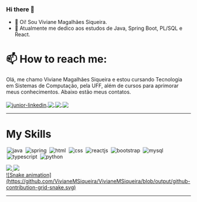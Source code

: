 ### Hi there 👋

<!--
**VivianeMSiqueira/VivianeMSiqueira** is a ✨ _special_ ✨ repository because its `README.md` (this file) appears on your GitHub profile.

Here are some ideas to get you started:

- 🔭 I’m currently working on ...
- 🌱 I’m currently learning ...
- 👯 I’m looking to collaborate on ...
- 🤔 I’m looking for help with ...
- 💬 Ask me about ...
- 📫 How to reach me: ...
- 😄 Pronouns: ...
- ⚡ Fun fact: ...
-->
- 👋 Oi! Sou Viviane Magalhães Siqueira.
- 🌱 Atualmente me dedico aos estudos de Java, Spring Boot, PL/SQL e React.

# 📫 How to reach me:

Olá, me chamo Viviane Magalhães Siqueira e estou cursando Tecnologia em Sistemas de Computação, pela UFF, além de cursos para aprimorar meus conhecimentos.
Abaixo estão meus contatos.
<br/>
<br/>
<a href="https://www.linkedin.com/in/viviane-magalhães-siqueira/" target="_blank">
  <img align="center" alt="junior-linkedin" width="40" src="https://image.flaticon.com/icons/png/512/187/187185.png" style="max-width:100%;">
</a>
<a href="https://www.instagram.com/vivianemagalhaessiqueira/" target="_blank">
  <img  align="center"  src="https://image.flaticon.com/icons/png/512/174/174855.png" width='40' style="max-width:100%;"/>
</a>
<a href="https://api.whatsapp.com/send?phone=5521989196039&text=Vi%20seu%20perfil%20no%20GitHub.%20Gostaria%20de%20falar%20com%20voc%C3%AA!" target="_blank" >
  <img  align="center" src="https://img-premium.flaticon.com/png/512/1377/premium/1377218.png?token=exp=1628095702~hmac=e3c88d4097aeda5d5942302495655616" width='40' style="max-width:100%;"/> 
</a>
<a href="mailto:vickymsa@hotmail.com" target="_blank">
  <img  align="center"  src="https://www.svgrepo.com/show/220415/email-mail.svg" width='40' style="max-width:100%;"/>
</a>

<hr />

# My Skills

<img src="https://cdn.jsdelivr.net/gh/devicons/devicon/icons/java/java-original.svg" alt="java" widtf="40" height="40" style="max-width:100%;margin: 0 2px;"/></img>
<img src="https://cdn.jsdelivr.net/gh/devicons/devicon/icons/spring/spring-original.svg" alt="spring" widtf="40" height="40" style="max-width:100%;margin: 0 2px;"/></img>
<img src="https://cdn.jsdelivr.net/gh/devicons/devicon/icons/html5/html5-original.svg" alt="html" widtf="40" height="40" style="max-width:100%;margin: 0 2px;"></img>
<img src="https://cdn.jsdelivr.net/gh/devicons/devicon/icons/css3/css3-original.svg" alt="css" widtf="40" height="40" style="max-width:100%;margin: 0 2px;"></img>
<img src="https://cdn.jsdelivr.net/gh/devicons/devicon/icons/react/react-original.svg" alt="reactjs" widtf="40" height="40" style="max-width:100%;margin: 0 2px;"></img>
<img src="https://cdn.jsdelivr.net/gh/devicons/devicon/icons/bootstrap/bootstrap-plain-wordmark.svg" alt="bootstrap" widtf="40" height="40" style="max-width:100%;margin: 0 2px;"/></img>
<img src="https://cdn.jsdelivr.net/gh/devicons/devicon/icons/mysql/mysql-original.svg" alt="mysql" widtf="40" height="40" style="max-width:100%;margin: 0 2px;"/></img>
<img src="https://cdn.jsdelivr.net/gh/devicons/devicon/icons/typescript/typescript-plain.svg" alt="typescript" widtf="40" height="40" style="max-width:100%;margin: 0 2px;"/></img>
<img src="https://cdn.jsdelivr.net/gh/devicons/devicon/icons/python/python-original.svg" alt="python" widtf="40" height="40" style="max-width:100%;margin: 0 2px;"/></img>

<div>
  <a href="https://github.com/VivianeMSiqueira">
  <img height="180em" src="https://github-readme-stats.vercel.app/api?username=VivianeMSiqueira&show_icons=true&theme=bear&include_all_commits=true&count_private=true"/>
  <img height="180em" src="https://github-readme-stats.vercel.app/api/top-langs/?username=VivianeMSiqueira&layout=compact&langs_count=7&theme=bear"/>
</div>
 ![Snake animation](https://github.com/VivianeMSiqueira/VivianeMSiqueira/blob/output/github-contribution-grid-snake.svg)

<hr />
